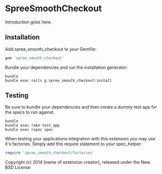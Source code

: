 SpreeSmoothCheckout
===================

Introduction goes here.

Installation
------------

Add spree_smooth_checkout to your Gemfile:

```ruby
gem 'spree_smooth_checkout'
```

Bundle your dependencies and run the installation generator:

```shell
bundle
bundle exec rails g spree_smooth_checkout:install
```

Testing
-------

Be sure to bundle your dependencies and then create a dummy test app for the specs to run against.

```shell
bundle
bundle exec rake test_app
bundle exec rspec spec
```

When testing your applications integration with this extension you may use it's factories.
Simply add this require statement to your spec_helper:

```ruby
require 'spree_smooth_checkout/factories'
```

Copyright (c) 2014 [name of extension creator], released under the New BSD License
